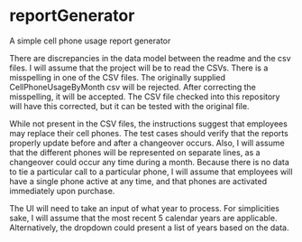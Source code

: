 # reportGenerator
A simple cell phone usage report generator

There are discrepancies in the data model between the readme and the csv files. I will assume that the project will be to read the CSVs.
There is a misspelling in one of the CSV files. The originally supplied CellPhoneUsageByMonth csv will be rejected. After correcting the misspelling, it will be accepted.
The CSV file checked into this repository will have this corrected, but it can be tested with the original file.

While not present in the CSV files, the instructions suggest that employees may replace their cell phones. The test cases should verify that the reports properly update before and after a changeover occurs. Also, I will assume that the different phones will be represented on separate lines, as a changeover could occur any time during a month.
Because there is no data to tie a particular call to a particular phone, I will assume that employees will have a single phone active at any time, and that phones are activated immediately upon purchase.

The UI will need to take an input of what year to process. For simplicities sake, I will assume that the most recent 5 calendar years are applicable. Alternatively, the dropdown could present a list of years based on the data.
